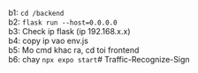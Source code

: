 b1: ```cd /backend```<br/>
b2:  `flask run --host=0.0.0.0`<br/>
b3: Check ip flask (ip 192.168.x.x)<br/>
b4: copy ip vao env.js<br/>
b5: Mo cmd khac ra, cd toi frontend<br/>
b6: chay `npx expo start`# Traffic-Recognize-Sign
